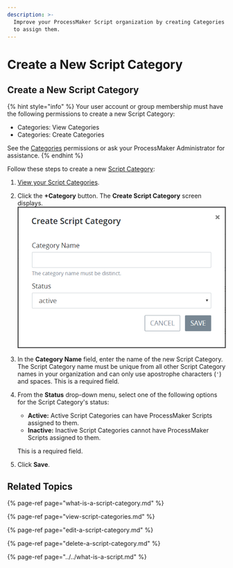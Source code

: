 ```yaml
---
description: >-
  Improve your ProcessMaker Script organization by creating Categories to which
  to assign them.
---
```


# Create a New Script Category

## Create a New Script Category

{% hint style="info" %}
Your user account or group membership must have the following permissions to create a new Script Category:

* Categories: View Categories
* Categories: Create Categories

See the [Categories](../../../../processmaker-administration/permission-descriptions-for-users-and-groups.md#categories) permissions or ask your ProcessMaker Administrator for assistance.
{% endhint %}

Follow these steps to create a new [Script Category](what-is-a-script-category.md):

1. [View your Script Categories](view-script-categories.md#view-script-categories).
2. Click the **+Category** button. The **Create Script Category** screen displays. ![](../../../../.gitbook/assets/create-script-category-screen-processes.png) 
3. In the **Category Name** field, enter the name of the new Script Category. The Script Category name must be unique from all other Script Category names in your organization and can only use apostrophe characters \(`'`\) and spaces. This is a required field.
4. From the **Status** drop-down menu, select one of the following options for the Script Category's status:

   * **Active:** Active Script Categories can have ProcessMaker Scripts assigned to them.
   * **Inactive:** Inactive Script Categories cannot have ProcessMaker Scripts assigned to them.

   This is a required field.

5. Click **Save**.

## Related Topics

{% page-ref page="what-is-a-script-category.md" %}

{% page-ref page="view-script-categories.md" %}

{% page-ref page="edit-a-script-category.md" %}

{% page-ref page="delete-a-script-category.md" %}

{% page-ref page="../../what-is-a-script.md" %}

